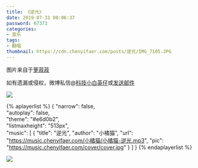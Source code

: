 ```yaml
---
title: 《逆光》
date: 2019-07-31 00:06:37
password: 67373
categories:
- 音乐
tags:
- 翻唱
thumbnail: https://cdn.chenyifaer.com/posts/逆光/IMG_7105.JPG
---
```


图片来自于<a href="https://weibo.com/u/1693163742" target="_blank">萝菽菽</a>

如有遗漏或侵权，微博私信@<a href="https://weibo.com/kjxbyz" target="_blank">科技小白英仔</a>或<a href="mailto:me@chenyifaer.com" target="_blank">发送邮件</a>

![](https://cdn.chenyifaer.com/posts/逆光/IMG_7105.JPG)

<!--more-->

{% aplayerlist %}
{
    "narrow": false,                          
    "autoplay": false,                         
    "theme": "#e6d0b2",	  
    "listmaxheight": "513px",                    
    "music": [
        {
            "title": "逆光",
            "author": "小橘猫",
            "url": "https://music.chenyifaer.com/小橘猫/小橘猫-逆光.mp3",
            "pic": "https://music.chenyifaer.com/cover/cover.jpg"
        }
    ]
}
{% endaplayerlist %}

![](https://cdn.chenyifaer.com/posts/逆光/IMG_7104.JPG)
